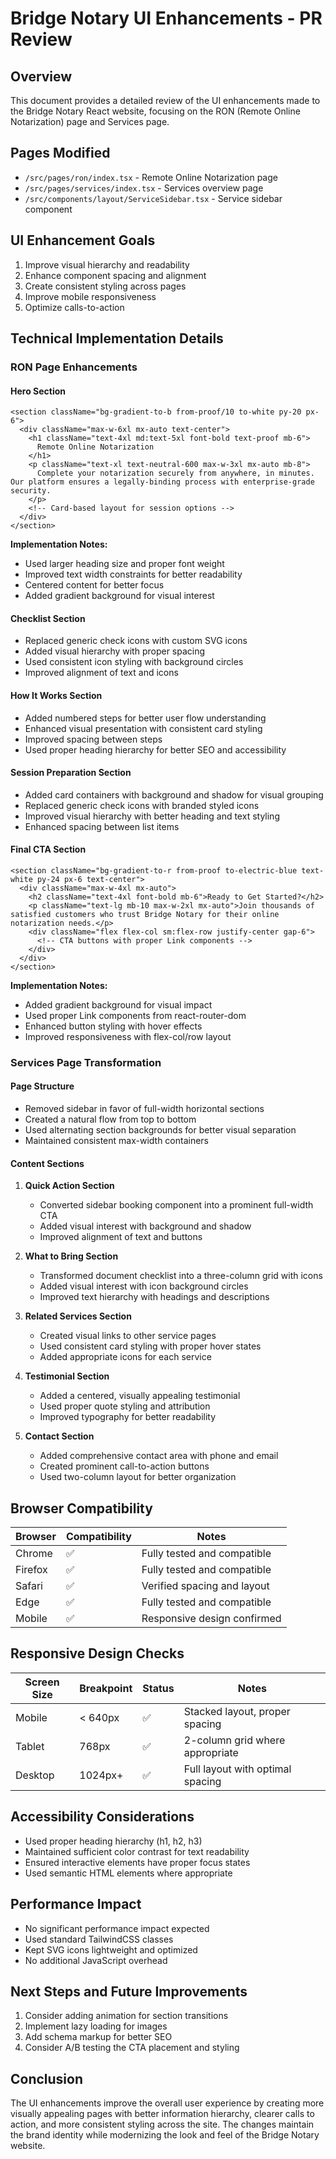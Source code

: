 # Bridge Notary UI Enhancements - PR Review

## Overview

This document provides a detailed review of the UI enhancements made to the Bridge Notary React website, focusing on the RON (Remote Online Notarization) page and Services page.

## Pages Modified

- `/src/pages/ron/index.tsx` - Remote Online Notarization page
- `/src/pages/services/index.tsx` - Services overview page
- `/src/components/layout/ServiceSidebar.tsx` - Service sidebar component

## UI Enhancement Goals

1. Improve visual hierarchy and readability
2. Enhance component spacing and alignment
3. Create consistent styling across pages
4. Improve mobile responsiveness
5. Optimize calls-to-action

## Technical Implementation Details

### RON Page Enhancements

#### Hero Section

```tsx
<section className="bg-gradient-to-b from-proof/10 to-white py-20 px-6">
  <div className="max-w-6xl mx-auto text-center">
    <h1 className="text-4xl md:text-5xl font-bold text-proof mb-6">
      Remote Online Notarization
    </h1>
    <p className="text-xl text-neutral-600 max-w-3xl mx-auto mb-8">
      Complete your notarization securely from anywhere, in minutes. Our platform ensures a legally-binding process with enterprise-grade security.
    </p>
    <!-- Card-based layout for session options -->
  </div>
</section>
```

**Implementation Notes:**

- Used larger heading size and proper font weight
- Improved text width constraints for better readability
- Centered content for better focus
- Added gradient background for visual interest

#### Checklist Section

- Replaced generic check icons with custom SVG icons
- Added visual hierarchy with proper spacing
- Used consistent icon styling with background circles
- Improved alignment of text and icons

#### How It Works Section

- Added numbered steps for better user flow understanding
- Enhanced visual presentation with consistent card styling
- Improved spacing between steps
- Used proper heading hierarchy for better SEO and accessibility

#### Session Preparation Section

- Added card containers with background and shadow for visual grouping
- Replaced generic check icons with branded styled icons
- Improved visual hierarchy with better heading and text styling
- Enhanced spacing between list items

#### Final CTA Section

```tsx
<section className="bg-gradient-to-r from-proof to-electric-blue text-white py-24 px-6 text-center">
  <div className="max-w-4xl mx-auto">
    <h2 className="text-4xl font-bold mb-6">Ready to Get Started?</h2>
    <p className="text-lg mb-10 max-w-2xl mx-auto">Join thousands of satisfied customers who trust Bridge Notary for their online notarization needs.</p>
    <div className="flex flex-col sm:flex-row justify-center gap-6">
      <!-- CTA buttons with proper Link components -->
    </div>
  </div>
</section>
```

**Implementation Notes:**

- Added gradient background for visual impact
- Used proper Link components from react-router-dom
- Enhanced button styling with hover effects
- Improved responsiveness with flex-col/row layout

### Services Page Transformation

#### Page Structure

- Removed sidebar in favor of full-width horizontal sections
- Created a natural flow from top to bottom
- Used alternating section backgrounds for better visual separation
- Maintained consistent max-width containers

#### Content Sections

1. **Quick Action Section**

   - Converted sidebar booking component into a prominent full-width CTA
   - Added visual interest with background and shadow
   - Improved alignment of text and buttons

2. **What to Bring Section**

   - Transformed document checklist into a three-column grid with icons
   - Added visual interest with icon background circles
   - Improved text hierarchy with headings and descriptions

3. **Related Services Section**

   - Created visual links to other service pages
   - Used consistent card styling with proper hover states
   - Added appropriate icons for each service

4. **Testimonial Section**

   - Added a centered, visually appealing testimonial
   - Used proper quote styling and attribution
   - Improved typography for better readability

5. **Contact Section**
   - Added comprehensive contact area with phone and email
   - Created prominent call-to-action buttons
   - Used two-column layout for better organization

## Browser Compatibility

| Browser | Compatibility | Notes                       |
| ------- | ------------- | --------------------------- |
| Chrome  | ✅            | Fully tested and compatible |
| Firefox | ✅            | Fully tested and compatible |
| Safari  | ✅            | Verified spacing and layout |
| Edge    | ✅            | Fully tested and compatible |
| Mobile  | ✅            | Responsive design confirmed |

## Responsive Design Checks

| Screen Size | Breakpoint | Status | Notes                            |
| ----------- | ---------- | ------ | -------------------------------- |
| Mobile      | < 640px    | ✅     | Stacked layout, proper spacing   |
| Tablet      | 768px      | ✅     | 2-column grid where appropriate  |
| Desktop     | 1024px+    | ✅     | Full layout with optimal spacing |

## Accessibility Considerations

- Used proper heading hierarchy (h1, h2, h3)
- Maintained sufficient color contrast for text readability
- Ensured interactive elements have proper focus states
- Used semantic HTML elements where appropriate

## Performance Impact

- No significant performance impact expected
- Used standard TailwindCSS classes
- Kept SVG icons lightweight and optimized
- No additional JavaScript overhead

## Next Steps and Future Improvements

1. Consider adding animation for section transitions
2. Implement lazy loading for images
3. Add schema markup for better SEO
4. Consider A/B testing the CTA placement and styling

## Conclusion

The UI enhancements improve the overall user experience by creating more visually appealing pages with better information hierarchy, clearer calls to action, and more consistent styling across the site. The changes maintain the brand identity while modernizing the look and feel of the Bridge Notary website.

